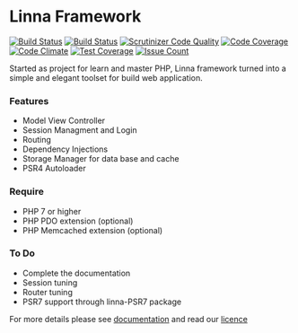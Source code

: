 # Linna Framework
[![Build Status](https://travis-ci.org/s3b4stian/linna-framework.svg?branch=master)](https://travis-ci.org/s3b4stian/linna-framework)
[![Build Status](https://scrutinizer-ci.com/g/s3b4stian/linna-framework/badges/build.png?b=master)](https://scrutinizer-ci.com/g/s3b4stian/linna-framework/build-status/master)
[![Scrutinizer Code Quality](https://scrutinizer-ci.com/g/s3b4stian/linna-framework/badges/quality-score.png?b=master)](https://scrutinizer-ci.com/g/s3b4stian/linna-framework/?branch=master)
[![Code Coverage](https://scrutinizer-ci.com/g/s3b4stian/linna-framework/badges/coverage.png?b=master)](https://scrutinizer-ci.com/g/s3b4stian/linna-framework/?branch=master)
[![Code Climate](https://codeclimate.com/github/s3b4stian/linna-framework/badges/gpa.svg)](https://codeclimate.com/github/s3b4stian/linna-framework)
[![Test Coverage](https://codeclimate.com/github/s3b4stian/linna-framework/badges/coverage.svg)](https://codeclimate.com/github/s3b4stian/linna-framework/coverage)
[![Issue Count](https://codeclimate.com/github/s3b4stian/linna-framework/badges/issue_count.svg)](https://codeclimate.com/github/s3b4stian/linna-framework)

Started as project for learn and master PHP, Linna framework turned into a simple and elegant toolset for build web application.

### Features
 
   * Model View Controller
   * Session Managment and Login
   * Routing
   * Dependency Injections
   * Storage Manager for data base and cache
   * PSR4 Autoloader

### Require

   * PHP 7 or higher
   * PHP PDO extension (optional)
   * PHP Memcached extension (optional)


### To Do
   
   * Complete the documentation
   * Session tuning
   * Router tuning
   * PSR7 support through linna-PSR7 package

For more details please see [documentation](https://github.com/s3b4stian/linna-framework/tree/master/docs) and read our [licence](https://github.com/s3b4stian/linna-framework/blob/master/LICENSE)
